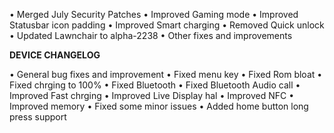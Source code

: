 • Merged July Security Patches
• Improved Gaming mode
• Improved Statusbar icon padding
• Improved Smart charging
• Removed Quick unlock
• Updated Lawnchair to alpha-2238
• Other fixes and improvements

********DEVICE CHANGELOG********

• General bug fixes and improvement
• Fixed menu key
• Fixed Rom bloat
• Fixed chrging to 100%
• Fixed Bluetooth
• Fixed Bluetooth Audio call
• Improved Fast chrging
• Improved Live Display hal
• Improved NFC
• Improved memory
• Fixed some minor issues
• Added home button long press support


